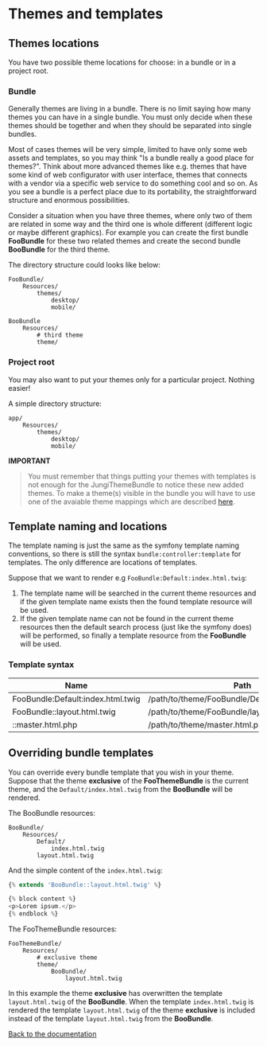 Themes and templates
====================

Themes locations
----------------

You have two possible theme locations for choose: in a bundle or in a project root.

### Bundle

Generally themes are living in a bundle. There is no limit saying how many themes you can have in a single bundle. You 
must only decide when these themes should be together and when they should be separated into single bundles.

Most of cases themes will be very simple, limited to have only some web assets and templates, so you may think "Is 
a bundle really a good place for themes?". Think about more advanced themes like e.g. themes that have some kind of web 
configurator with user interface, themes that connects with a vendor via a specific web service to do something cool and 
so on. As you see a bundle is a perfect place due to its portability, the straightforward structure and enormous 
possibilities.

Consider a situation when you have three themes, where only two of them are related in some way and the third one is
whole different (different logic or maybe different graphics). For example you can create the first bundle **FooBundle** 
for these two related themes and create the second bundle **BooBundle** for the third theme.

The directory structure could looks like below:

```
FooBundle/
    Resources/
        themes/
            desktop/
            mobile/

BooBundle
    Resources/
        # third theme
        theme/
```

### Project root

You may also want to put your themes only for a particular project. Nothing easier!

A simple directory structure:

```
app/
    Resources/
        themes/
            desktop/
            mobile/
```

**IMPORTANT**

> You must remember that things putting your themes with templates is not enough for the JungiThemeBundle to notice these 
> new added themes. To make a theme(s) visible in the bundle you will have to use one of the avaiable theme mappings which 
> are described [here](https://github.com/piku235/JungiThemeBundle/tree/master/Resources/doc/index.md#theme-mappings). 

Template naming and locations
-----------------------------

The template naming is just the same as the symfony template naming conventions, so there is still the syntax `bundle:controller:template`
for templates. The only difference are locations of templates.

Suppose that we want to render e.g `FooBundle:Default:index.html.twig`:

1. The template name will be searched in the current theme resources and if the given template name exists then the found
template resource will be used.
2. If the given template name can not be found in the current theme resources then the default search process (just like
the symfony does) will be performed, so finally a template resource from the **FooBundle** will be used.

### Template syntax

Name | Path
---- | ----
FooBundle:Default:index.html.twig | /path/to/theme/FooBundle/Default/index.html.twig
FooBundle::layout.html.twig | /path/to/theme/FooBundle/layout.html.twig
::master.html.php | /path/to/theme/master.html.php

Overriding bundle templates
---------------------------

You can override every bundle template that you wish in your theme. Suppose that the theme **exclusive** of the **FooThemeBundle**
is the current theme, and the `Default/index.html.twig` from the **BooBundle** will be rendered.

The BooBundle resources:

```
BooBundle/
    Resources/
        Default/
            index.html.twig
        layout.html.twig
```

And the simple content of the `index.html.twig`:

```php
{% extends 'BooBundle::layout.html.twig' %}

{% block content %}
<p>Lorem ipsum.</p>
{% endblock %}
```

The FooThemeBundle resources:

```
FooThemeBundle/
    Resources/
        # exclusive theme
        theme/
            BooBundle/
                layout.html.twig
```

In this example the theme **exclusive** has overwritten the template `layout.html.twig` of the **BooBundle**. When the
template `index.html.twig` is rendered the template `layout.html.twig` of the theme **exclusive** is included instead
of the template `layout.html.twig` from the **BooBundle**.

[Back to the documentation](https://github.com/piku235/JungiThemeBundle/blob/master/Resources/doc/index.md)
